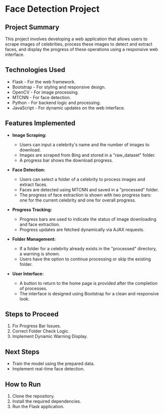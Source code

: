# Face Detection Project

## Project Summary
This project involves developing a web application that allows users to scrape images of celebrities, process these images to detect and extract faces, and display the progress of these operations using a responsive web interface.

## Technologies Used
- Flask - For the web framework.
- Bootstrap - For styling and responsive design.
- OpenCV - For image processing.
- MTCNN - For face detection.
- Python - For backend logic and processing.
- JavaScript - For dynamic updates on the web interface.

## Features Implemented
- **Image Scraping:**
  - Users can input a celebrity's name and the number of images to download.
  - Images are scraped from Bing and stored in a "raw_dataset" folder.
  - A progress bar shows the download progress.

- **Face Detection:**
  - Users can select a folder of a celebrity to process images and extract faces.
  - Faces are detected using MTCNN and saved in a "processed" folder.
  - The progress of face extraction is shown with two progress bars: one for the current celebrity and one for overall progress.

- **Progress Tracking:**
  - Progress bars are used to indicate the status of image downloading and face extraction.
  - Progress updates are fetched dynamically via AJAX requests.

- **Folder Management:**
  - If a folder for a celebrity already exists in the "processed" directory, a warning is shown.
  - Users have the option to continue processing or skip the existing folder.

- **User Interface:**
  - A button to return to the home page is provided after the completion of processes.
  - The interface is designed using Bootstrap for a clean and responsive look.

## Steps to Proceed
1. Fix Progress Bar Issues.
2. Correct Folder Check Logic.
3. Implement Dynamic Warning Display.

## Next Steps
- Train the model using the prepared data.
- Implement real-time face detection.

## How to Run
1. Clone the repository.
2. Install the required dependencies.
3. Run the Flask application.

